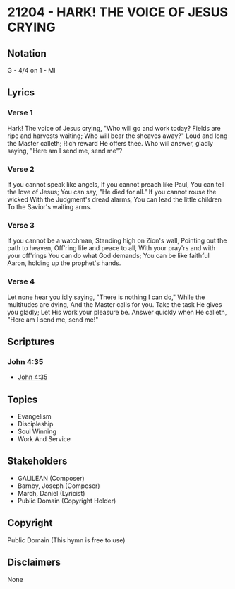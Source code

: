 # 21204 - HARK! THE VOICE OF JESUS CRYING

## Notation

G - 4/4 on 1 - MI

## Lyrics

### Verse 1

Hark! The voice of Jesus crying, "Who will go and work today? Fields are ripe and harvests waiting; Who will bear the sheaves away?" Loud and long the Master calleth; Rich reward He offers thee. Who will answer, gladly saying, "Here am I send me, send me"?

### Verse 2

If you cannot speak like angels, If you cannot preach like Paul, You can tell the love of Jesus; You can say, "He died for all." If you cannot rouse the wicked With the Judgment's dread alarms, You can lead the little children To the Savior's waiting arms.

### Verse 3

If you cannot be a watchman, Standing high on Zion's wall, Pointing out the path to heaven, Off'ring life and peace to all, With your pray'rs and with your off'rings You can do what God demands; You can be like faithful Aaron, holding up the prophet's hands.

### Verse 4

Let none hear you idly saying, "There is nothing I can do," While the multitudes are dying, And the Master calls for you. Take the task He gives you gladly; Let His work your pleasure be. Answer quickly when He calleth, "Here am I send me, send me!"


## Scriptures

### John 4:35

- [John 4:35](https://www.biblegateway.com/passage/?search=John%204%3A35)


## Topics

- Evangelism
- Discipleship
- Soul Winning
- Work And Service

## Stakeholders

- GALILEAN (Composer)
- Barnby, Joseph (Composer)
- March, Daniel (Lyricist)
- Public Domain (Copyright Holder)

## Copyright

Public Domain
(This hymn is free to use)

## Disclaimers

None

